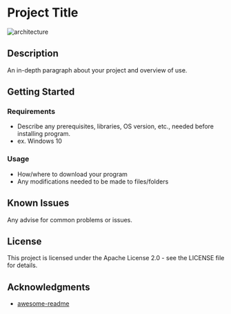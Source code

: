 # Project Title

![architecture](https://github.com/rivera-bl/[reponame]/blob/master/architecture.jpg?raw=true)

## Description

An in-depth paragraph about your project and overview of use.

## Getting Started

### Requirements

* Describe any prerequisites, libraries, OS version, etc., needed before installing program.
* ex. Windows 10

### Usage

* How/where to download your program
* Any modifications needed to be made to files/folders

## Known Issues

Any advise for common problems or issues.

## License

This project is licensed under the Apache License 2.0 - see the LICENSE file for details.

## Acknowledgments

* [awesome-readme](https://github.com/matiassingers/awesome-readme)
